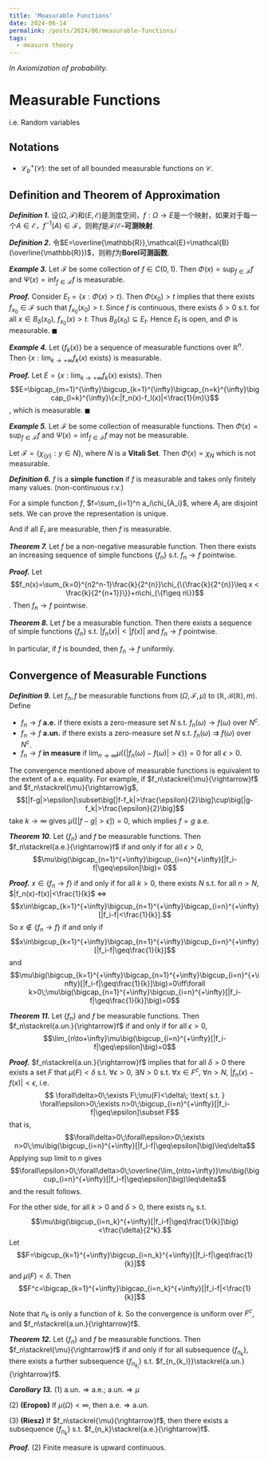 ```yaml
---
title: 'Measurable Functions'
date: 2024-06-14
permalink: /posts/2024/06/measurable-functions/
tags:
  - measure theory
---
```



*In Axiomization of probability.*

# Measurable Functions

i.e. Random variables

## Notations

- $\mathcal{L}^+_{b}(\mathcal{C})$: the set of all bounded measurable functions on $\mathcal{C}$.

## Definition and Theorem of Approximation

***Definition 1.*** 设$(\Omega,\mathcal{F})$和$(E,\mathcal{E})$是测度空间，$f:\Omega\to E$是一个映射，如果对于每一个$A\in\mathcal{E}$，$f^{-1}(A)\in\mathcal{F}$，则称$f$是$\mathcal{F}/\mathcal{E}$**-可测映射**.

***Definition 2.*** 令$E=\overline{\mathbb{R}},\mathcal{E}=\mathcal{B}(\overline{\mathbb{R}})$，则称$f$为**Borel可测函数**.
<!-- into english -->

***Example 3.*** Let $\mathscr{F}$ be some collection of $f\in C(0,1)$. Then $\Phi(x)=\sup_{f\in\mathscr{F}} f$ and $\Psi(x)=\inf_{f\in\mathscr{F}} f$ is measurable.

***Proof.*** Consider $E_t={\{x:\Phi(x)>t\}}$. Then $\Phi(x_0)>t$ implies that there exists $f_{x_0}\in\mathscr{F}$ such that $f_{x_0}(x_0)>t$. Since $f$ is continuous, there exists $\delta>0$ s.t. for all $x\in B_{\delta}(x_0)$, $f_{x_0}(x)>t$. Thus $B_{\delta}(x_0)\subseteq E_t$. Hence $E_t$ is open, and $\Phi$ is measurable.
$\blacksquare$

***Example 4.*** Let $\{f_k(x)\}$ be a sequence of measurable functions over $\mathbb{R}^n$. Then $\{x:\lim_{k\to+\infty}f_k(x) \text{ exists}\}$ is measurable.

***Proof.*** Let $E=\{x:\lim_{k\to+\infty}f_k(x) \text{ exists}\}$. Then $$E=\bigcap_{m=1}^{\infty}\bigcup_{k=1}^{\infty}\bigcap_{n=k}^{\infty}\bigcap_{l=k}^{\infty}\{x:|f_n(x)-f_l(x)|<\frac{1}{m}\}$$, which is measurable.
$\blacksquare$

***Example 5.*** Let $\mathscr{F}$ be some collection of measurable functions. Then $\Phi(x)=\sup_{f\in\mathscr{F}} f$ and $\Psi(x)=\inf_{f\in\mathscr{F}} f$ may not be measurable.

Let $\mathscr{F}=\{\chi_{\{y\}}:y\in N\}$, where $N$ is a  **Vitali Set**. Then $\Phi(x)=\chi_N$ which is not measurable.

***Definition 6.*** $f$ is a **simple function** if $f$ is measurable and takes only finitely many values. (non-continuous r.v.)

For a simple function $f$, $f=\sum_{i=1}^n a_i\chi_{A_i}$, where $A_i$ are disjoint sets. We can prove the representation is unique.

And if all $E_i$ are measurable, then $f$ is measurable.

***Theorem 7.*** Let $f$ be a non-negative measurable function. Then there exists an increasing sequence of simple functions $\{f_n\}$ s.t. $f_n\to f$ pointwise.

***Proof.*** Let $$f_n(x)=\sum_{k=0}^{n2^n-1}\frac{k}{2^{n}}\chi_{\{\frac{k}{2^{n}}\leq x < \frac{k}{2^{n+1}}\}}+n\chi_{\{f\geq n\}}$$. Then $f_n\to f$ pointwise.

***Theorem 8.*** Let $f$ be a measurable function. Then there exists a sequence of simple functions $\{f_n\}$ s.t. $|f_n(x)|<|f(x)|$ and $f_n\to f$ pointwise.

In particular, if $f$ is bounded, then $f_n\to f$ uniformly.

## Convergence of Measurable Functions

***Definition 9.*** Let $f_n,f$ be measurable functions from $(\Omega,\mathcal{F},\mu)$ to $(\mathbb{R},\mathcal{B}(\mathbb{R}),m)$. Define

- $f_n\to f$ **a.e.** if there exists a zero-measure set $N$ s.t. $f_n(\omega)\rightarrow f(\omega)$ over $N^c$.
- $f_n\to f$ **a.un.** if there exists a zero-measure set $N$ s.t. $f_n(\omega)\rightrightarrows f(\omega)$ over $N^c$.
- $f_n\to f$ **in measure** if $\lim_{n\to\infty}\mu(\{|f_n(\omega)-f(\omega)|>\epsilon\})=0$ for all $\epsilon>0$.

The convergence mentioned above of measurable functions is equivalent to the extent of $\text{a.e.}$ equality. For example, if $f_n\stackrel{\mu}{\rightarrow}f$ and $f_n\stackrel{\mu}{\rightarrow}g$,
$$[|f-g|>\epsilon]\subset\big[|f-f_k|>\frac{\epsilon}{2}\big]\cup\big[|g-f_k|>\frac{\epsilon}{2}\big]$$
take $k\to\infty$ gives $\mu\big([|f-g|>\epsilon]\big)=0$, which implies $f=g$ a.e.

***Theorem 10.*** Let $\{f_n\}$ and $f$ be measurable functions. Then
$f_n\stackrel{a.e.}{\rightarrow}f$ if and only if for all $\epsilon>0$, $$\mu\big(\bigcap_{n=1}^{+\infty}\bigcup_{i=n}^{+\infty}[|f_i-f|\geq\epsilon]\big)= 0$$

***Proof.*** $x\in \{f_n\to f\}$ if and only if for all $k>0$, there exists $N$ s.t. for all $n>N$, $|f_n(x)-f(x)|<\frac{1}{k}$ $\iff$ $$x\in\bigcap_{k=1}^{+\infty}\bigcup_{n=1}^{+\infty}\bigcap_{i=n}^{+\infty}[|f_i-f|<\frac{1}{k}].$$
So $x\notin\{f_n\to f\}$ if and only if $$x\in\bigcup_{k=1}^{+\infty}\bigcap_{n=1}^{+\infty}\bigcup_{i=n}^{+\infty}[|f_i-f|\geq\frac{1}{k}]$$
and
$$\mu\big(\bigcup_{k=1}^{+\infty}\bigcap_{n=1}^{+\infty}\bigcup_{i=n}^{+\infty}[|f_i-f|\geq\frac{1}{k}]\big)=0\iff\forall k>0\;\mu\big(\bigcap_{n=1}^{+\infty}\bigcup_{i=n}^{+\infty}[|f_i-f|\geq\frac{1}{k}]\big)=0$$

***Theorem 11.*** Let $\{f_n\}$ and $f$ be measurable functions. Then
$f_n\stackrel{a.un.}{\rightarrow}f$ if and only if for all $\epsilon>0$, $$\lim_{n\to+\infty}\mu\big(\bigcup_{i=n}^{+\infty}[|f_i-f|\geq\epsilon]\big)=0$$

***Proof.*** $f_n\stackrel{a.un.}{\rightarrow}f$ implies that for all $\delta>0$ there exists a set $F$
that $\mu(F)<\delta$ s.t. $\forall\epsilon>0$, $\exists N>0$ s.t. $\forall x\in F^c$,  $\forall n>N$, $|f_n(x)-f(x)|<\epsilon$, i.e.
$$ \forall\delta>0\;\exists F\;\mu(F)<\delta\; \text{ s.t. }  \forall\epsilon>0\;\exists n>0\;\bigcup_{i=n}^{+\infty}[|f_i-f|\geq\epsilon]\subset F$$
that is,
$$\forall\delta>0\;\forall\epsilon>0\;\exists n>0\;\mu\big(\bigcup_{i=n}^{+\infty}[|f_i-f|\geq\epsilon]\big)\leq\delta$$
Applying sup limit to $n$ gives
$$\forall\epsilon>0\;\forall\delta>0\;\overline{\lim_{n\to+\infty}}\mu\big(\bigcup_{i=n}^{+\infty}[|f_i-f|\geq\epsilon]\big)\leq\delta$$
and the result follows.

For the other side, for all $k>0$ and $\delta>0$, there exists $n_k$ s.t. $$\mu\big(\bigcup_{i=n_k}^{+\infty}[|f_i-f|\geq\frac{1}{k}]\big)<\frac{\delta}{2^k}.$$
Let 
$$F=\bigcup_{k=1}^{+\infty}\bigcup_{i=n_k}^{+\infty}[|f_i-f|\geq\frac{1}{k}]$$
and $\mu(F)<\delta$. Then 
$$F^c=\bigcap_{k=1}^{+\infty}\bigcap_{i=n_k}^{+\infty}[|f_i-f|<\frac{1}{k}]$$

Note that $n_k$ is only a function of $k$. So
the convergence is uniform over $F^c$, and
$f_n\stackrel{a.un.}{\rightarrow}f$.


***Theorem 12.*** Let $\{f_n\}$ and $f$ be measurable functions. Then
$f_n\stackrel{\mu}{\rightarrow}f$ if and only if for all 
subsequence $\{f_{n_k}\}$, there exists a further subsequence $\{f_{n_{k_l}}\}$ s.t. $f_{n_{k_l}}\stackrel{a.un.}{\rightarrow}f$.

***Corollary 13.*** 
(1) $\text{a.un.}\Rightarrow\text{a.e.}$;  $\text{a.un.}\Rightarrow\mu$

(2) **(Егоров)** If $\mu(\Omega)<\infty$, then $\text{a.e.}\Rightarrow\text{a.un.}$

(3) **(Riesz)** If $f_n\stackrel{\mu}{\rightarrow}f$, then there exists a subsequence $\{f_{n_k}\}$ s.t. $f_{n_k}\stackrel{a.e.}{\rightarrow}f$.

***Proof.*** (2) Finite measure is upward continuous.
